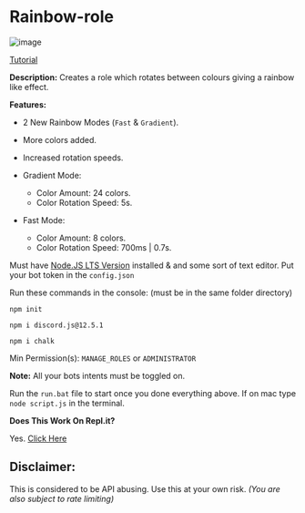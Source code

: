 # Rainbow-role

![image](https://user-images.githubusercontent.com/71920969/117990890-7dca9880-b335-11eb-9887-d4ace3bd4643.png)


[Tutorial](https://www.youtube.com/watch?v=rP25VX6de4A)

**Description:** Creates a role which rotates between colours giving a rainbow like effect.

**Features:**

- 2 New Rainbow Modes (`Fast` & `Gradient`).
- More colors added.
- Increased rotation speeds.

- Gradient Mode:
  - Color Amount: 24 colors.
  - Color Rotation Speed: 5s.
- Fast Mode:
  - Color Amount: 8 colors.
  - Color Rotation Speed: 700ms | 0.7s.

Must have [Node.JS LTS Version](https://nodejs.org/en/) installed & and some sort of text editor.
Put your bot token in the `config.json`

Run these commands in the console: (must be in the same folder directory)

```
npm init
```

```
npm i discord.js@12.5.1
```

```
npm i chalk
```

Min Permission(s): `MANAGE_ROLES` or `ADMINISTRATOR`

**Note:** All your bots intents must be toggled on.

Run the `run.bat` file to start once you done everything above. If on mac type `node script.js` in the terminal.

**Does This Work On Repl.it?**

Yes. [Click Here](https://replit.com/@17teen/Rainbow-role?v=1)

## Disclaimer:

This is considered to be API abusing. Use this at your own risk. *(You are also subject to rate limiting)*

